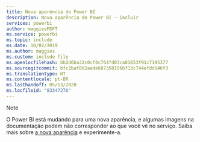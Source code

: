 ```yaml
---
title: Nova aparência do Power BI
description: Nova aparência do Power BI – incluir
services: powerbi
author: maggiesMSFT
ms.service: powerbi
ms.topic: include
ms.date: 10/02/2019
ms.author: maggies
ms.custom: include file
ms.openlocfilehash: bb2d6ba32c0cf4c764fd03ca81653f91c7195377
ms.sourcegitcommit: bfc2baf862aade6873501566f13c744efdd146f3
ms.translationtype: HT
ms.contentlocale: pt-BR
ms.lasthandoff: 05/13/2020
ms.locfileid: "83347276"
---
```

> [!NOTE]
> O Power BI está mudando para uma nova aparência, e algumas imagens na documentação podem não corresponder ao que você vê no serviço. Saiba mais sobre [a nova aparência](../consumer/service-new-look.md) e experimente-a.

